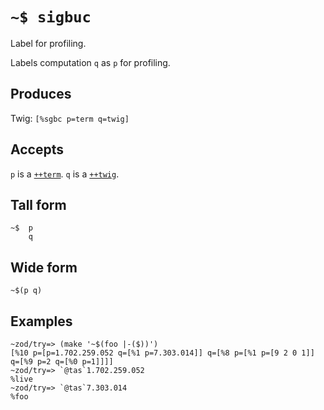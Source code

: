 `~$ sigbuc`
===========

Label for profiling.

Labels computation `q` as `p` for profiling.

Produces
--------

Twig: `[%sgbc p=term q=twig]`

Accepts
-------

`p` is a [`++term`](). `q` is a [`++twig`]().

Tall form
---------

    ~$  p
        q

Wide form
---------

    ~$(p q)

Examples
--------

    ~zod/try=> (make '~$(foo |-($))')
    [%10 p=[p=1.702.259.052 q=[%1 p=7.303.014]] q=[%8 p=[%1 p=[9 2 0 1]] q=[%9 p=2 q=[%0 p=1]]]]
    ~zod/try=> `@tas`1.702.259.052
    %live
    ~zod/try=> `@tas`7.303.014
    %foo
